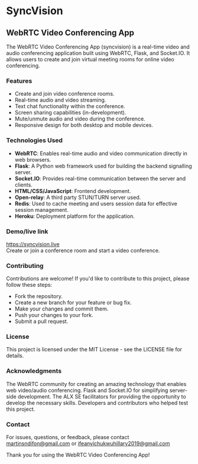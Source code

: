 # SyncVision

## WebRTC Video Conferencing App

The WebRTC Video Conferencing App (syncvision) is a real-time video and audio conferencing application built using WebRTC, Flask, and Socket.IO. It allows users to create and join virtual meeting rooms for online video conferencing.

### Features

- Create and join video conference rooms.
- Real-time audio and video streaming.
- Text chat functionality within the conference.
- Screen sharing capabilities (in-development).
- Mute/unmute audio and video during the conference.
- Responsive design for both desktop and mobile devices.

### Technologies Used

- **WebRTC**: Enables real-time audio and video communication directly in web browsers.
- **Flask**: A Python web framework used for building the backend signalling server.
- **Socket.IO**: Provides real-time communication between the server and clients.
- **HTML/CSS/JavaScript**: Frontend development.
- **Open-relay**: A third party STUN/TURN server used.
- **Redis**: Used to cache meeting and users session data for effective session management.
- **Heroku**: Deployment platform for the application.

### Demo/live link

https://syncvision.live <br>
Create or join a conference room and start a video conference.

### Contributing

Contributions are welcome! If you'd like to contribute to this project, please follow these steps:

- Fork the repository.
- Create a new branch for your feature or bug fix.
- Make your changes and commit them.
- Push your changes to your fork.
- Submit a pull request.

### License

This project is licensed under the MIT License - see the LICENSE file for details.

### Acknowledgments

The WebRTC community for creating an amazing technology that enables web video/audio conferencing.
Flask and Socket.IO for simplifying server-side development.
The ALX SE facilitators for providing the opportunity to develop the necessary skills.
Developers and contributors who helped test this project.

### Contact

For issues, questions, or feedback, please contact <martinsndifon@gmail.com> or <ifeanyichukwuhillary2019@gmail.com>

Thank you for using the WebRTC Video Conferencing App!
